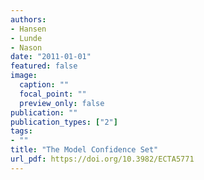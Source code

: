 ```yaml
---
authors:
- Hansen
- Lunde
- Nason
date: "2011-01-01"
featured: false
image:
  caption: ""
  focal_point: ""
  preview_only: false
publication: ""
publication_types: ["2"]
tags:
- ""
title: "The Model Confidence Set"
url_pdf: https://doi.org/10.3982/ECTA5771
---
```

